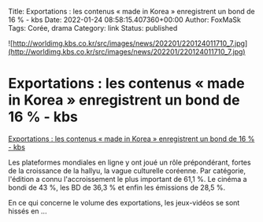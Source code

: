 Title: Exportations : les contenus « made in Korea » enregistrent un bond de 16 % - kbs
Date: 2022-01-24 08:58:15.407360+00:00
Author: FoxMaSk 
Tags: Corée, drama
Category: link
Status: published


![http://worldimg.kbs.co.kr/src/images/news/202201/220124011710_7.jpg](http://worldimg.kbs.co.kr/src/images/news/202201/220124011710_7.jpg)


# Exportations : les contenus « made in Korea » enregistrent un bond de 16 % - kbs

[Exportations : les contenus « made in Korea » enregistrent un bond de 16 % - kbs](http://world.kbs.co.kr/service/news_view.htm?lang=f&amp;Seq_Code=76672)



Les plateformes mondiales en ligne y ont joué un rôle prépondérant,
fortes de la croissance de la hallyu, la vague culturelle coréenne. Par
catégorie, l&#39;édition a connu l&#39;accroissement le plus important de 61,1
%. Le cinéma a bondi de 43 %, les BD de 36,3 % et enfin les émissions de
28,5 %.

En ce qui concerne le volume des exportations, les jeux-vidéos se sont
hissés en ...
